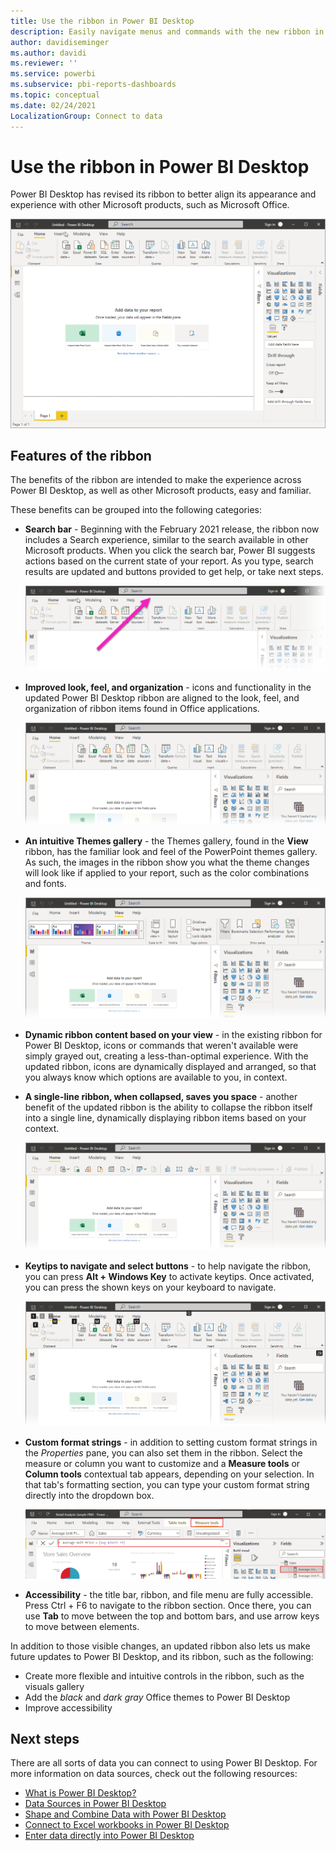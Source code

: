```yaml
---
title: Use the ribbon in Power BI Desktop
description: Easily navigate menus and commands with the new ribbon in Power BI Desktop
author: davidiseminger
ms.author: davidi
ms.reviewer: ''
ms.service: powerbi
ms.subservice: pbi-reports-dashboards
ms.topic: conceptual
ms.date: 02/24/2021
LocalizationGroup: Connect to data
---
```

# Use the ribbon in Power BI Desktop

Power BI Desktop has revised its ribbon to better align its appearance and experience with other Microsoft products, such as Microsoft Office.

![New ribbon in Power BI Desktop](media/desktop-ribbon/desktop-ribbon-02.png)


## Features of the ribbon

The benefits of the ribbon are intended to make the experience across Power BI Desktop, as well as other Microsoft products, easy and familiar. 

These benefits can be grouped into the following categories:

* **Search bar** - Beginning with the February 2021 release, the ribbon now includes a Search experience, similar to the search available in other Microsoft products. When you click the search bar, Power BI suggests actions based on the current state of your report. As you type, search results are updated and buttons provided to get help, or take next steps.

    ![New search bar](media/desktop-ribbon/desktop-ribbon-03.png)

* **Improved look, feel, and organization** - icons and functionality in the updated Power BI Desktop ribbon are aligned to the look, feel, and organization of ribbon items found in Office applications.

    ![Improved look and feel](media/desktop-ribbon/desktop-ribbon-04.png)

* **An intuitive Themes gallery** - the Themes gallery, found in the **View** ribbon, has the familiar look and feel of the PowerPoint themes gallery. As such, the images in the ribbon show you what the theme changes will look like if applied to your report, such as the color combinations and fonts. 

    ![Better themes](media/desktop-ribbon/desktop-ribbon-05.png)

* **Dynamic ribbon content based on your view** - in the existing ribbon for Power BI Desktop, icons or commands that weren't available were simply grayed out, creating a less-than-optimal experience. With the updated ribbon, icons are dynamically displayed and arranged, so that you always know which options are available to you, in context.

* **A single-line ribbon, when collapsed, saves you space** - another benefit of the updated ribbon is the ability to collapse the ribbon itself into a single line, dynamically displaying ribbon items based on your context. 

    ![Collapsed ribbon](media/desktop-ribbon/desktop-ribbon-06.png)

* **Keytips to navigate and select buttons** - to help navigate the ribbon, you can press **Alt + Windows Key** to activate keytips. Once activated, you can press the shown keys on your keyboard to navigate.

    ![Keytips](media/desktop-ribbon/desktop-ribbon-07.png)

* **Custom format strings** - in addition to setting custom format strings in the *Properties* pane, you can also set them in the ribbon. Select the measure or column you want to customize and a **Measure tools** or **Column tools** contextual tab appears, depending on your selection. In that tab's formatting section, you can type your custom format string directly into the dropdown box.

    ![Custom format strings](media/desktop-ribbon/desktop-ribbon-08.png)

* **Accessibility** - the title bar, ribbon, and file menu are fully accessible. Press Ctrl + F6 to navigate to the ribbon section. Once there, you can use **Tab** to move between the top and bottom bars, and use arrow keys to move between elements.


In addition to those visible changes, an updated ribbon also lets us make future updates to Power BI Desktop, and its ribbon, such as the following:

* Create more flexible and intuitive controls in the ribbon, such as the visuals gallery
* Add the *black* and *dark gray* Office themes to Power BI Desktop
* Improve accessibility


## Next steps
There are all sorts of data you can connect to using Power BI Desktop. For more information on data sources, check out the following resources:

* [What is Power BI Desktop?](../fundamentals/desktop-what-is-desktop.md)
* [Data Sources in Power BI Desktop](../connect-data/desktop-data-sources.md)
* [Shape and Combine Data with Power BI Desktop](../connect-data/desktop-shape-and-combine-data.md)
* [Connect to Excel workbooks in Power BI Desktop](../connect-data/desktop-connect-excel.md)   
* [Enter data directly into Power BI Desktop](../connect-data/desktop-enter-data-directly-into-desktop.md)   
